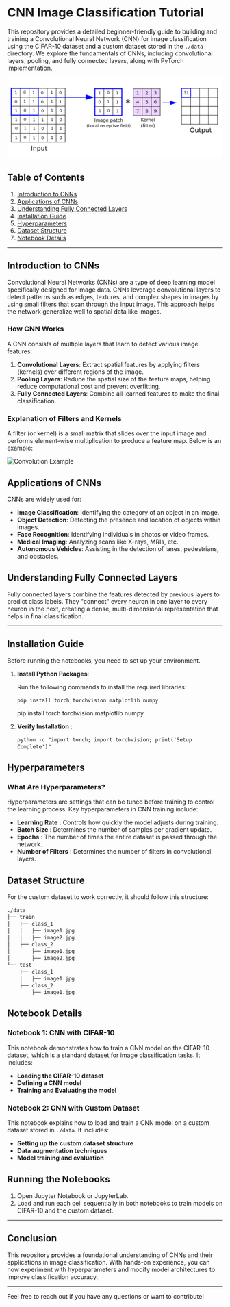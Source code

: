 # CNN Image Classification Tutorial

This repository provides a detailed beginner-friendly guide to building and training a Convolutional Neural Network (CNN) for image classification using the CIFAR-10 dataset and a custom dataset stored in the `./data` directory. We explore the fundamentals of CNNs, including convolutional layers, pooling, and fully connected layers, along with PyTorch implementation.

![CNN Example](images/cnn1.png)

## Table of Contents

1. [Introduction to CNNs](#introduction-to-cnns)
2. [Applications of CNNs](#applications-of-cnns)
3. [Understanding Fully Connected Layers](#understanding-fully-connected-layers)
4. [Installation Guide](#installation-guide)
5. [Hyperparameters](#hyperparameters)
6. [Dataset Structure](#dataset-structure)
7. [Notebook Details
   ](#notebook-details)

---

## Introduction to CNNs

Convolutional Neural Networks (CNNs) are a type of deep learning model specifically designed for image data. CNNs leverage convolutional layers to detect patterns such as edges, textures, and complex shapes in images by using small filters that scan through the input image. This approach helps the network generalize well to spatial data like images.

### How CNN Works

A CNN consists of multiple layers that learn to detect various image features:

1. **Convolutional Layers**: Extract spatial features by applying filters (kernels) over different regions of the image.
2. **Pooling Layers**: Reduce the spatial size of the feature maps, helping reduce computational cost and prevent overfitting.
3. **Fully Connected Layers**: Combine all learned features to make the final classification.

### Explanation of Filters and Kernels

A filter (or kernel) is a small matrix that slides over the input image and performs element-wise multiplication to produce a feature map. Below is an example:

![Convolution Example](cnn2.svg)

## Applications of CNNs

CNNs are widely used for:

- **Image Classification**: Identifying the category of an object in an image.
- **Object Detection**: Detecting the presence and location of objects within images.
- **Face Recognition**: Identifying individuals in photos or video frames.
- **Medical Imaging**: Analyzing scans like X-rays, MRIs, etc.
- **Autonomous Vehicles**: Assisting in the detection of lanes, pedestrians, and obstacles.

## Understanding Fully Connected Layers

Fully connected layers combine the features detected by previous layers to predict class labels. They "connect" every neuron in one layer to every neuron in the next, creating a dense, multi-dimensional representation that helps in final classification.

---

## Installation Guide

Before running the notebooks, you need to set up your environment.

1. **Install Python Packages**:

   Run the following commands to install the required libraries:

   ```
   pip install torch torchvision matplotlib numpy
   ```

   pip install torch torchvision matplotlib numpy
2. **Verify Installation** :

   ```
   python -c "import torch; import torchvision; print('Setup Complete')" 
   ```

## Hyperparameters

### What Are Hyperparameters?

Hyperparameters are settings that can be tuned before training to control the learning process. Key hyperparameters in CNN training include:

* **Learning Rate** : Controls how quickly the model adjusts during training.
* **Batch Size** : Determines the number of samples per gradient update.
* **Epochs** : The number of times the entire dataset is passed through the network.
* **Number of Filters** : Determines the number of filters in convolutional layers.


## Dataset Structure

For the custom dataset to work correctly, it should follow this structure:

```
./data
├── train
│   ├── class_1
│   │   ├── image1.jpg
│   │   ├── image2.jpg
│   ├── class_2
│       ├── image1.jpg
│       ├── image2.jpg
└── test
    ├── class_1
    │   ├── image1.jpg
    ├── class_2
        ├── image1.jpg
```


## Notebook Details

### Notebook 1: CNN with CIFAR-10

This notebook demonstrates how to train a CNN model on the CIFAR-10 dataset, which is a standard dataset for image classification tasks. It includes:

* **Loading the CIFAR-10 dataset**
* **Defining a CNN model**
* **Training and Evaluating the model**

### Notebook 2: CNN with Custom Dataset

This notebook explains how to load and train a CNN model on a custom dataset stored in `./data`. It includes:

* **Setting up the custom dataset structure**
* **Data augmentation techniques**
* **Model training and evaluation**


## Running the Notebooks

1. Open Jupyter Notebook or JupyterLab.
2. Load and run each cell sequentially in both notebooks to train models on CIFAR-10 and the custom dataset.

---

## Conclusion

This repository provides a foundational understanding of CNNs and their applications in image classification. With hands-on experience, you can now experiment with hyperparameters and modify model architectures to improve classification accuracy.

---

Feel free to reach out if you have any questions or want to contribute!
